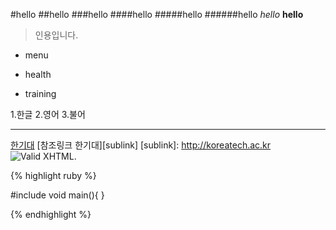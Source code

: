 #hello
##hello
###hello
####hello
#####hello
######hello
_hello_
**hello**
>인용입니다.

- menu
+ health

+ training

 1.한글
 2.영어 
 3.불어

---
[한기대](http://koreatech.ac.kr)
[참조링크 한기대][sublink]
[sublink]: http://koreatech.ac.kr
![Valid XHTML](http://img.naver.net/static/www/u/2013/0731/nmms_224940510.gif).

{% highlight ruby %} 

#include <iostream>
void main(){
}

{% endhighlight %}
